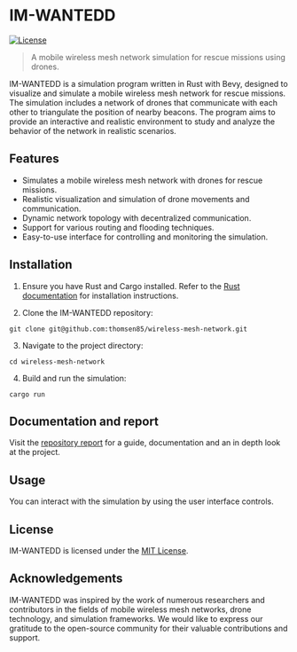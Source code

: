 # **IM-WANTEDD**

[![License](https://img.shields.io/badge/license-MIT-blue.svg)](LICENSE)


> A mobile wireless mesh network simulation for rescue missions using drones.

IM-WANTEDD is a simulation program written in Rust with Bevy, designed to visualize and simulate a mobile wireless mesh network for rescue missions. The simulation includes a network of drones that communicate with each other to triangulate the position of nearby beacons. The program aims to provide an interactive and realistic environment to study and analyze the behavior of the network in realistic scenarios.

## Features

- Simulates a mobile wireless mesh network with drones for rescue missions.
- Realistic visualization and simulation of drone movements and communication.
- Dynamic network topology with decentralized communication.
- Support for various routing and flooding techniques.
- Easy-to-use interface for controlling and monitoring the simulation.

## Installation

1. Ensure you have Rust and Cargo installed. Refer to the [Rust documentation](https://www.rust-lang.org/tools/install) for installation instructions.

2. Clone the IM-WANTEDD repository:

```
git clone git@github.com:thomsen85/wireless-mesh-network.git
```

3. Navigate to the project directory:
```
cd wireless-mesh-network
```

4. Build and run the simulation:
```
cargo run
```

## Documentation and report

Visit the [repository report](https://thomsen85.github.io/wireless-mesh-network/) for a guide, documentation and an in depth look at the project.

## Usage

You can interact with the simulation by using the user interface controls.

## License

IM-WANTEDD is licensed under the [MIT License](LICENSE).

## Acknowledgements

IM-WANTEDD was inspired by the work of numerous researchers and contributors in the fields of mobile wireless mesh networks, drone technology, and simulation frameworks. We would like to express our gratitude to the open-source community for their valuable contributions and support.

